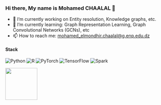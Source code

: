 ### Hi there, My name is Mohamed CHAALAL 👋

- 🔭 I’m currently working on Entity resolution, Knowledge graphs, etc.
- 🌱 I’m currently learning: Graph Representation Learning, Graph Convolutional Networks (GCNs), etc 
- 📫 How to reach me: mohamed_elmondhir.chaalal@g.enp.edu.dz


#### Stack
![Python](https://img.shields.io/badge/-Python-yellow?logo=Python)
![R](https://img.shields.io/badge/-R-276DC3?logo=R)
![PyTorch](https://img.shields.io/badge/-PyTorch-white?logo=PyTorch)
![TensorFlow](https://img.shields.io/badge/-TensorFlow-white?logo=TensorFlow)
![Spark](https://img.shields.io/badge/-Spark-green?logo=apache-Spark)

<img src="https://cdn-lfs.huggingface.co/repos/96/a2/96a2c8468c1546e660ac2609e49404b8588fcf5a748761fa72c154b2836b4c83/fc95837e1bacb9b2cdbff9ae5d681ed8f20233b8fc72a65cdb38321ea9ddc015?response-content-disposition=inline%3B+filename*%3DUTF-8%27%27hf-logo-with-title.svg%3B+filename%3D%22hf-logo-with-title.svg%22%3B&response-content-type=image%2Fsvg%2Bxml&Expires=1707138845&Policy=eyJTdGF0ZW1lbnQiOlt7IkNvbmRpdGlvbiI6eyJEYXRlTGVzc1RoYW4iOnsiQVdTOkVwb2NoVGltZSI6MTcwNzEzODg0NX19LCJSZXNvdXJjZSI6Imh0dHBzOi8vY2RuLWxmcy5odWdnaW5nZmFjZS5jby9yZXBvcy85Ni9hMi85NmEyYzg0NjhjMTU0NmU2NjBhYzI2MDllNDk0MDRiODU4OGZjZjVhNzQ4NzYxZmE3MmMxNTRiMjgzNmI0YzgzL2ZjOTU4MzdlMWJhY2I5YjJjZGJmZjlhZTVkNjgxZWQ4ZjIwMjMzYjhmYzcyYTY1Y2RiMzgzMjFlYTlkZGMwMTU%7EcmVzcG9uc2UtY29udGVudC1kaXNwb3NpdGlvbj0qJnJlc3BvbnNlLWNvbnRlbnQtdHlwZT0qIn1dfQ__&Signature=cZS5s9iE1Z6p4AxEVomORIRVSKR1AoVAAzDmmrpW8p1iY4XZuUChfQQmP-iWbbZVKIEXlvIQceBfYkBIzdC36Y8J5kmPmT2IWU0GsNJF%7Et45XeEypGBWk3YkzxoAC3i1lrCtsa5m8TcoiWulF-ARmDAUhq9PzbnREiBRkGfWxkdQBWiLUHl-Zfq1h4GfiqWal3oIaqKLadr7NgIJj5JrT99OKySP0AorG5cbg6Ty2D3uXY1iiKVgBvlIcwS6hHMyfwcH28v7oVrKpdLDpoRVVlFqiJx2OmcF3ENMc%7EYlEKuXtD8cJq2sQwmPBa7%7ENjSuWCL%7EgqWjZ9nwOGYXygG%7EzA__&Key-Pair-Id=KVTP0A1DKRTAX" width="100" height="100">
